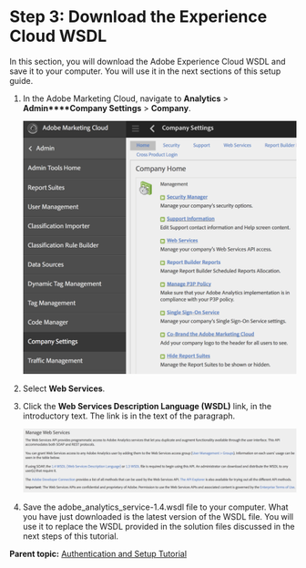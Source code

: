 # Step 3: Download the Experience Cloud WSDL

 

In this section, you will download the Adobe Experience Cloud WSDL and save it to your computer. You will use it in the next sections of this setup guide.

1.  In the Adobe Marketing Cloud, navigate to **Analytics** \> **Admin****Company Settings** \> **Company**.

    ![](graphics/get-started-enterprise-api-auth-figure-3.png)

2.  Select **Web Services**.
3.  Click the **Web Services Description Language \(WSDL\)** link, in the introductory text. The link is in the text of the paragraph.

    ![](graphics/get-started-enterprise-api-auth-figure-4.png)

4.  Save the adobe\_analytics\_service-1.4.wsdl file to your computer. What you have just downloaded is the latest version of the WSDL file. You will use it to replace the WSDL provided in the solution files discussed in the next steps of this tutorial.

**Parent topic:** [Authentication and Setup Tutorial](c_Authentication_and_Setup.md)

